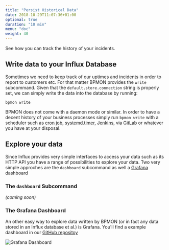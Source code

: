 ```yaml
---
title: "Persist Historical Data"
date: 2018-10-29T11:07:36+01:00
optional: true
duration: "10 min"
menu: "doc"
weight: 40
---
```


See how you can track the history of your incidents.

<!--more-->

## Write data to your Influx Database

Sometimes we need to keep track of our uptimes and incidents in order to report to customers etc. For that
matter BPMON provides the `write` subcommand. Given that the `default.store.connection` string is properly set, we can simply
write the data into the database by running:

```
bpmon write
```

BPMON does not come with a daemon mode or similar. In order to have a decent history of your business processes
simply run `bpmon write` with a scheduler such as [cron job](http://man7.org/linux/man-pages/man8/cron.8.html), 
[systemd.timer](https://www.freedesktop.org/software/systemd/man/systemd.timer.html), [Jenkins](https://jenkins.io/), 
via [GitLab](https://about.gitlab.com/) or whatever you have at your disposal.

## Explore your data

Since Influx provides very simple interfaces to access your data such as its HTTP API you have a range of possibilities
to explore your data. Two very simple approches are the `dashboard` subcommand as well a [Grafana](https://grafana.com/)
dashboard

### The `dashboard` Subcommand

_(coming soon)_

### The Grafana Dashboard

An other easy way to explore data written by BPMON (or in fact any data stored in an Influx database et al.) is Grafana. You'll
find a example dashboard in our [GitHub repositoy](https://github.com/unprofession-al/bpmon/blob/master/hacking/grafana/BusinessProcessesDashboard.json)

![Grafana Dashboard](images/grafana_dashboard.png "Grafana Dashboard")
